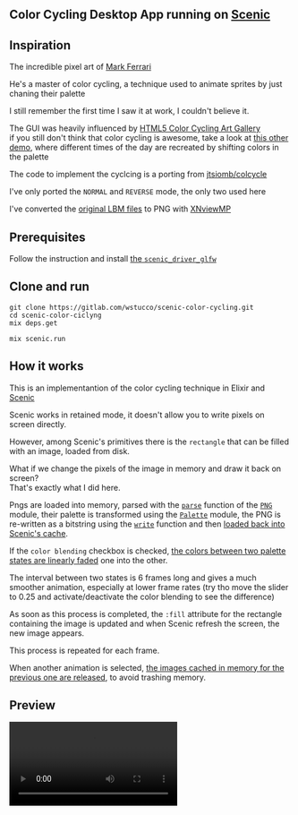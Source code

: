 ## Color Cycling Desktop App running on [Scenic](https://github.com/boydm/scenic/)

## Inspiration

The incredible pixel art of [Mark Ferrari](http://markferrari.com/art/8bit-game-art/)

He's a master of color cycling, a technique used to animate sprites by just chaning their palette

I still remember the first time I saw it at work, I couldn't believe it.

The GUI was heavily influenced by [HTML5 Color Cycling Art Gallery](http://www.effectgames.com/demos/canvascycle/)  
if you still don't think that color cycling is awesome, take a look at [this other demo](http://www.effectgames.com/demos/worlds/),
where different times of the day are recreated by shifting colors in the palette

The code to implement the cyclcing is a porting from [jtsiomb/colcycle](https://github.com/jtsiomb/colcycle)

I've only ported the `NORMAL` and `REVERSE` mode, the only two used here

I've converted the [original LBM files](https://github.com/jtsiomb/colcycle/wiki#lbm-images) to PNG with [XNviewMP](https://www.xnview.com/en/xnviewmp/)

## Prerequisites

Follow the instruction and install [the `scenic_driver_glfw`](https://github.com/boydm/scenic_new#install-prerequisites)

## Clone and run

`git clone https://gitlab.com/wstucco/scenic-color-cycling.git`  
`cd scenic-color-ciclyng`  
`mix deps.get`  
  
`mix scenic.run`

## How it works

This is an implementantion of the color cycling technique in Elixir and [Scenic](https://github.com/boydm/scenic/)

Scenic works in retained mode, it doesn't allow you to write pixels on screen directly.

However, among Scenic's primitives there is the `rectangle` that can be filled with an
image, loaded from disk.

What if we change the pixels of the image in memory and draw it back on screen?  
That's exactly what I did here.

Pngs are loaded into memory, parsed with the [`parse`](https://gitlab.com/wstucco/scenic-color-cycling/blob/78735a67bf495df49ff8551fa082e7a0519a08b5/lib/png.ex#L20) function of the [`PNG`](https://gitlab.com/wstucco/scenic-color-cycling/blob/78735a67bf495df49ff8551fa082e7a0519a08b5/lib/png.ex) module, their
palette is transformed using the [`Palette`](https://gitlab.com/wstucco/scenic-color-cycling/blob/78735a67bf495df49ff8551fa082e7a0519a08b5/lib/color-cycling/palette.ex) module, the PNG
is re-written as a bitstring using the [`write`](https://gitlab.com/wstucco/scenic-color-cycling/blob/78735a67bf495df49ff8551fa082e7a0519a08b5/lib/png.ex#L52) function and then
[loaded back into Scenic's cache](https://gitlab.com/wstucco/scenic-color-cycling/blob/78735a67bf495df49ff8551fa082e7a0519a08b5/lib/components/color_cycling.ex#L158).

If the `color blending` checkbox is checked, [the colors between two palette states
are linearly faded](https://gitlab.com/wstucco/scenic-color-cycling/blob/78735a67bf495df49ff8551fa082e7a0519a08b5/lib/components/color_cycling.ex#L68) one into the other.

The interval between two states is 6 frames long and gives a much smoother animation,
especially at lower frame rates (try tho move the slider to 0.25 and activate/deactivate
the color blending to see the difference)

As soon as this process is completed, the `:fill` attribute for the rectangle containing the
image is updated and when Scenic refresh the screen, the new image appears.

This process is repeated for each frame.

When another animation is selected, [the images cached in memory for the previous one
are released](https://gitlab.com/wstucco/scenic-color-cycling/blob/78735a67bf495df49ff8551fa082e7a0519a08b5/lib/components/color_cycling.ex#L83), to avoid trashing memory.

## Preview

![Color Cycling App demo](priv/color-cycling.mp4)
